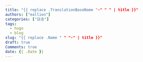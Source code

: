 ```yaml
---
title: "{{ replace .TranslationBaseName "-" " " | title }}"
authors: ["eallion"]
categories: ["日志"]
tags: 
  - hugo
  - blog
slug: "{{ replace .Name " " "-" | title }}"
draft: true
Comments: true
date: {{ .Date }}
---
```


